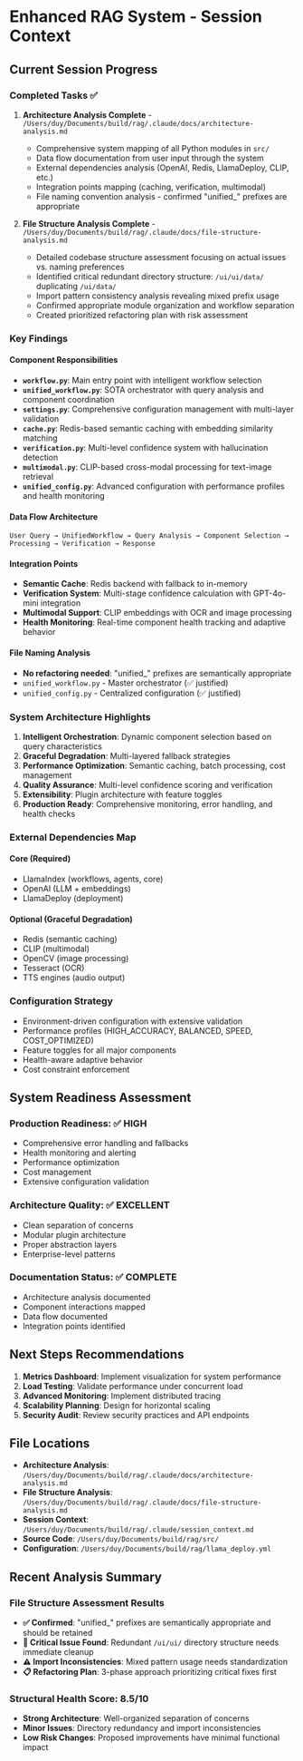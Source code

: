 # Enhanced RAG System - Session Context

## Current Session Progress

### Completed Tasks ✅

1. **Architecture Analysis Complete** - `/Users/duy/Documents/build/rag/.claude/docs/architecture-analysis.md`
   - Comprehensive system mapping of all Python modules in `src/`
   - Data flow documentation from user input through the system
   - External dependencies analysis (OpenAI, Redis, LlamaDeploy, CLIP, etc.)
   - Integration points mapping (caching, verification, multimodal)
   - File naming convention analysis - confirmed "unified_" prefixes are appropriate

2. **File Structure Analysis Complete** - `/Users/duy/Documents/build/rag/.claude/docs/file-structure-analysis.md`
   - Detailed codebase structure assessment focusing on actual issues vs. naming preferences
   - Identified critical redundant directory structure: `/ui/ui/data/` duplicating `/ui/data/`
   - Import pattern consistency analysis revealing mixed prefix usage
   - Confirmed appropriate module organization and workflow separation
   - Created prioritized refactoring plan with risk assessment

### Key Findings

#### Component Responsibilities
- **`workflow.py`**: Main entry point with intelligent workflow selection
- **`unified_workflow.py`**: SOTA orchestrator with query analysis and component coordination
- **`settings.py`**: Comprehensive configuration management with multi-layer validation
- **`cache.py`**: Redis-based semantic caching with embedding similarity matching
- **`verification.py`**: Multi-level confidence system with hallucination detection
- **`multimodal.py`**: CLIP-based cross-modal processing for text-image retrieval
- **`unified_config.py`**: Advanced configuration with performance profiles and health monitoring

#### Data Flow Architecture
```
User Query → UnifiedWorkflow → Query Analysis → Component Selection → Processing → Verification → Response
```

#### Integration Points
- **Semantic Cache**: Redis backend with fallback to in-memory
- **Verification System**: Multi-stage confidence calculation with GPT-4o-mini integration
- **Multimodal Support**: CLIP embeddings with OCR and image processing
- **Health Monitoring**: Real-time component health tracking and adaptive behavior

#### File Naming Analysis
- **No refactoring needed**: "unified_" prefixes are semantically appropriate
- `unified_workflow.py` - Master orchestrator (✅ justified)
- `unified_config.py` - Centralized configuration (✅ justified)

### System Architecture Highlights

1. **Intelligent Orchestration**: Dynamic component selection based on query characteristics
2. **Graceful Degradation**: Multi-layered fallback strategies
3. **Performance Optimization**: Semantic caching, batch processing, cost management
4. **Quality Assurance**: Multi-level confidence scoring and verification
5. **Extensibility**: Plugin architecture with feature toggles
6. **Production Ready**: Comprehensive monitoring, error handling, and health checks

### External Dependencies Map

#### Core (Required)
- LlamaIndex (workflows, agents, core)
- OpenAI (LLM + embeddings)
- LlamaDeploy (deployment)

#### Optional (Graceful Degradation)
- Redis (semantic caching)
- CLIP (multimodal)
- OpenCV (image processing)
- Tesseract (OCR)
- TTS engines (audio output)

### Configuration Strategy
- Environment-driven configuration with extensive validation
- Performance profiles (HIGH_ACCURACY, BALANCED, SPEED, COST_OPTIMIZED)
- Feature toggles for all major components
- Health-aware adaptive behavior
- Cost constraint enforcement

## System Readiness Assessment

### Production Readiness: ✅ HIGH
- Comprehensive error handling and fallbacks
- Health monitoring and alerting
- Performance optimization
- Cost management
- Extensive configuration validation

### Architecture Quality: ✅ EXCELLENT
- Clean separation of concerns
- Modular plugin architecture
- Proper abstraction layers
- Enterprise-level patterns

### Documentation Status: ✅ COMPLETE
- Architecture analysis documented
- Component interactions mapped
- Data flow documented
- Integration points identified

## Next Steps Recommendations

1. **Metrics Dashboard**: Implement visualization for system performance
2. **Load Testing**: Validate performance under concurrent load
3. **Advanced Monitoring**: Implement distributed tracing
4. **Scalability Planning**: Design for horizontal scaling
5. **Security Audit**: Review security practices and API endpoints

## File Locations

- **Architecture Analysis**: `/Users/duy/Documents/build/rag/.claude/docs/architecture-analysis.md`
- **File Structure Analysis**: `/Users/duy/Documents/build/rag/.claude/docs/file-structure-analysis.md`
- **Session Context**: `/Users/duy/Documents/build/rag/.claude/session_context.md`
- **Source Code**: `/Users/duy/Documents/build/rag/src/`
- **Configuration**: `/Users/duy/Documents/build/rag/llama_deploy.yml`

## Recent Analysis Summary

### File Structure Assessment Results
- **✅ Confirmed**: "unified_" prefixes are semantically appropriate and should be retained
- **🚨 Critical Issue Found**: Redundant `/ui/ui/` directory structure needs immediate cleanup
- **⚠️ Import Inconsistencies**: Mixed pattern usage needs standardization  
- **📋 Refactoring Plan**: 3-phase approach prioritizing critical fixes first

### Structural Health Score: 8.5/10
- **Strong Architecture**: Well-organized separation of concerns
- **Minor Issues**: Directory redundancy and import inconsistencies
- **Low Risk Changes**: Proposed improvements have minimal functional impact